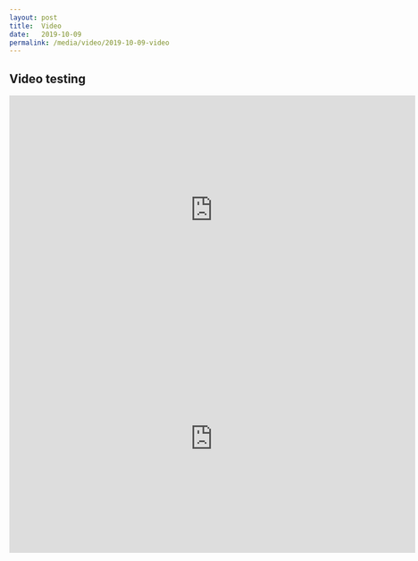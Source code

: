 ```yaml
---
layout: post
title:  Video
date:   2019-10-09
permalink: /media/video/2019-10-09-video
---
```


## Video testing


<div class="bp-youtube">
<iframe width="727" height="409" src="https://www.youtube.com/embed/BBcR4KGDdL0" frameborder="0" allow="accelerometer; autoplay; encrypted-media; gyroscope; picture-in-picture" allowfullscreen></iframe>
</div>


<iframe width="727" height="409" src="https://www.youtube.com/embed/BBcR4KGDdL0" frameborder="0" allow="accelerometer; autoplay; encrypted-media; gyroscope; picture-in-picture" allowfullscreen></iframe>
